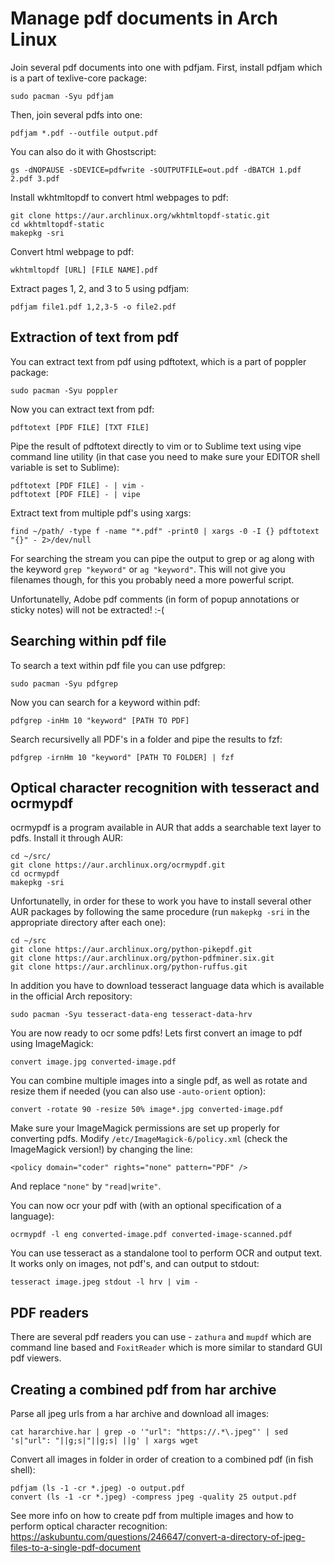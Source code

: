# Manage pdf documents in Arch Linux

Join several pdf documents into one with pdfjam. First, install pdfjam which is a part of texlive-core package:
```
sudo pacman -Syu pdfjam
```

Then, join several pdfs into one:
```
pdfjam *.pdf --outfile output.pdf
```

You can also do it with Ghostscript:
```
gs -dNOPAUSE -sDEVICE=pdfwrite -sOUTPUTFILE=out.pdf -dBATCH 1.pdf 2.pdf 3.pdf
```

Install wkhtmltopdf to convert html webpages to pdf:
```
git clone https://aur.archlinux.org/wkhtmltopdf-static.git
cd wkhtmltopdf-static
makepkg -sri
```

Convert html webpage to pdf:
```
wkhtmltopdf [URL] [FILE NAME].pdf
```

Extract pages 1, 2, and 3 to 5 using pdfjam:
```
pdfjam file1.pdf 1,2,3-5 -o file2.pdf
```

## Extraction of text from pdf

You can extract text from pdf using pdftotext, which is a part of poppler package:
```
sudo pacman -Syu poppler
```

Now you can extract text from pdf:
```
pdftotext [PDF FILE] [TXT FILE]
```

Pipe the result of pdftotext directly to vim or to Sublime text using vipe command line utility (in that case you need to make sure your EDITOR shell variable is set to Sublime):
```
pdftotext [PDF FILE] - | vim -
pdftotext [PDF FILE] - | vipe
```

Extract text from multiple pdf's using xargs:
```
find ~/path/ -type f -name "*.pdf" -print0 | xargs -0 -I {} pdftotext "{}" - 2>/dev/null
```

For searching the stream you can pipe the output to grep or ag along with the keyword `grep "keyword"` or `ag "keyword"`. This will not give you filenames though, for this you probably need a more powerful script.

Unfortunatelly, Adobe pdf comments (in form of popup annotations or sticky notes) will not be extracted! :-(

## Searching within pdf file

To search a text within pdf file you can use pdfgrep:
```
sudo pacman -Syu pdfgrep
```

Now you can search for a keyword within pdf:
```
pdfgrep -inHm 10 "keyword" [PATH TO PDF]
```

Search recursivelly all PDF's in a folder and pipe the results to fzf:
```
pdfgrep -irnHm 10 "keyword" [PATH TO FOLDER] | fzf
```

## Optical character recognition with tesseract and ocrmypdf

ocrmypdf is a program available in AUR that adds a searchable text layer to pdfs. Install it through AUR:
```
cd ~/src/
git clone https://aur.archlinux.org/ocrmypdf.git
cd ocrmypdf
makepkg -sri
```

Unfortunatelly, in order for these to work you have to install several other AUR packages by following the same procedure (run `makepkg -sri` in the appropriate directory after each one):
```
cd ~/src
git clone https://aur.archlinux.org/python-pikepdf.git
git clone https://aur.archlinux.org/python-pdfminer.six.git
git clone https://aur.archlinux.org/python-ruffus.git
```

In addition you have to download tesseract language data which is available in the official Arch repository:
```
sudo pacman -Syu tesseract-data-eng tesseract-data-hrv
```

You are now ready to ocr some pdfs! Lets first convert an image to pdf using ImageMagick:
```
convert image.jpg converted-image.pdf
```

You can combine multiple images into a single pdf, as well as rotate and resize them if needed (you can also use `-auto-orient` option):
```
convert -rotate 90 -resize 50% image*.jpg converted-image.pdf
```

Make sure your ImageMagick permissions are set up properly for converting pdfs. Modify `/etc/ImageMagick-6/policy.xml` (check the ImageMagick version!) by changing the line:
```
<policy domain="coder" rights="none" pattern="PDF" />
```

And replace `"none"` by `"read|write"`.

You can now ocr your pdf with (with an optional specification of a language):
```
ocrmypdf -l eng converted-image.pdf converted-image-scanned.pdf
```

You can use tesseract as a standalone tool to perform OCR and output text. It works only on images, not pdf's, and can output to stdout:
```
tesseract image.jpeg stdout -l hrv | vim -
```

## PDF readers

There are several pdf readers you can use - `zathura` and `mupdf` which are command line based and `FoxitReader` which is more similar to standard GUI pdf viewers.

## Creating a combined pdf from har archive

Parse all jpeg urls from a har archive and download all images:
```
cat hararchive.har | grep -o '"url": "https://.*\.jpeg"' | sed 's|"url": "||g;s|"||g;s| ||g' | xargs wget
```

Convert all images in folder in order of creation to a combined pdf (in fish shell):
```
pdfjam (ls -1 -cr *.jpeg) -o output.pdf
convert (ls -1 -cr *.jpeg) -compress jpeg -quality 25 output.pdf
```

See more info on how to create pdf from multiple images and how to perform optical character recognition:
<https://askubuntu.com/questions/246647/convert-a-directory-of-jpeg-files-to-a-single-pdf-document>

